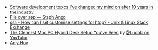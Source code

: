 - [Software development topics I've changed my mind on after 10 years in the industry](https://chriskiehl.com/article/thoughts-after-10-years)
- [File over app — Steph Ango](https://stephango.com/file-over-app)
- [ssh - How can I set customise settings for htop? - Unix & Linux Stack Exchange](https://unix.stackexchange.com/questions/147885/how-can-i-set-customise-settings-for-htop)
- [The Cleanest Mac/PC Hybrid Desk Setup You've Seen](https://www.youtube.com/watch?v=rli_sYWYQ_w) by [@Ludalx on YouTube](https://www.youtube.com/@Ludalx)
- [Amy Hoy](https://amyhoy.com/)
  
